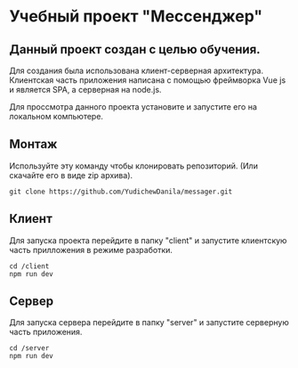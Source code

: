 # Учебный проект "Мессенджер"
## Данный проект создан с целью обучения. 
Для создания была использована клиент-серверная архитектура.
Клиентская часть приложения написана с помощью фреймворка Vue js и является SPA, а серверная на node.js.

Для проссмотра данного проекта установите и запустите его на локальном компьютере.

## Монтаж 
Используйте эту команду чтобы клонировать репозиторий. (Или скачайте его в виде zip архива).
```
git clone https://github.com/YudichewDanila/messager.git
```

## Клиент
Для запуска проекта перейдите в папку "client" и запустите клиентскую часть прилложения в режиме разработки. 
``` 
cd /client 
npm run dev
```

## Сервер
Для запуска сервера перейдите в папку "server" и запустите серверную часть приложения.
```
cd /server
npm run dev
```
